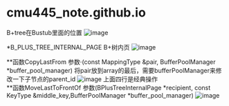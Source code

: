 # cmu445_note.github.io
B+tree在Bustub里面的位置
![image](https://user-images.githubusercontent.com/60247486/223350172-adfc7d1a-5be6-41d4-bded-d208a944d994.png)

*B_PLUS_TREE_INTERNAL_PAGE B+树内页
![image](https://user-images.githubusercontent.com/60247486/223350789-4317e706-d958-4070-a98d-122f70e76ef5.png)

**函数CopyLastFrom  参数·(const MappingType &pair, BufferPoolManager *buffer_pool_manager)
  将pair放到array的最后，需要bufferPoolManager来修改一下子节点的parent_id
  ![image](https://user-images.githubusercontent.com/60247486/223351191-d80a7c4e-4ca3-4037-b9a6-25ee602775b0.png)
  上面四行是经典操作   
**函数MoveLastToFrontOf 参数(BPlusTreeInternalPage *recipient, const KeyType &middle_key,BufferPoolManager *buffer_pool_manager)
  ![image](https://user-images.githubusercontent.com/60247486/223351635-dc48fde9-23b0-4289-8874-f8570d92df52.png)
   
